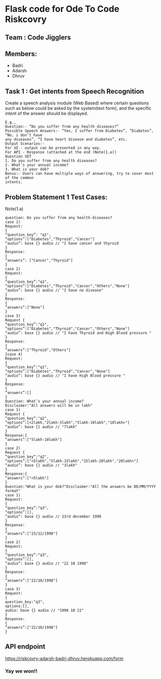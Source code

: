 # Flask code for Ode To Code Riskcovry 

## Team : Code Jigglers

## Members:
* Badri
* Adarsh
* Dhruv

## Task 1 : Get intents from Speech Recognition

Create a speech analysis module (Web Based) where certain questions such as
below could be asked by the system(text form), and the specific intent of the
answer should be displayed.
```
E.g.,
Question:- “Do you suffer from any health diseases?”
Possible Speech Answers:- “Yes, I suffer from Diabetes”, “Diabetes”, “No, i don’t have
any diseases”, “I have heart disease and diabetes”, etc.
Output Scenarios:-
For UI - output can be presented in any way.
For API - Response (attached at the end (Note(1.a))
Question SET
1. Do you suffer from any health diseases?
2. What’s your annual income?
3. What is your dob?
Bonus:- Users can have multiple ways of answering, try to cover most of the common
intents.
```
## Problem Statement 1 Test Cases:

Note(1.a)
```
question: Do you suffer from any health diseases?
case 1)
Request:
{
“question_key”: "q1",
“options”:["Diabetes","Thyroid","Cancer"]
“audio”: base {} audio // "I have cancer and thyroid
}
Response:
{
“answers”: ["Cancer","Thyroid"]
}
case 2)
Request:
{
“question_key”:"q1",
“options”:["Diabetes","Thyroid","Cancer","Others","None"]
“audio”: base {} audio // "I have no disease"
}
Response:
{
“answers”:["None"]
}
case 3)
Request {
“question_key”:"q1",
“options”:["Diabetes","Thyroid","Cancer","Others","None"]
“audio”: base {} audio // "I have Thyroid and High Blood pressure "
}
Response:
{
“answers”:["Thyroid","Others"]
}case 4)
Request:
{
“question_key”:"q1",
“options”:["Diabetes","Thyroid","Cancer","None"]
“audio”: base {} audio // "I have High Blood pressure "
}
Response:
{
“answers”:[]
}
Question: What’s your annual income?
Disclaimer:"All answers will be in lakh"
case 1)
Request {
“question_key”:"q2",
“options”:[<2lakh,"2lakh-5lakh","5lakh-10lakh","10lakh>"]
“audio”: base {} audio // "7lakh"
}
Response:{
“answers”:["5lakh-10lakh"]
}
case 2)
Request {
“question_key”:"q2",
“options”:["<5lakh","5lakh-15lakh","15lakh-20lakh","20lakh>"]
“audio”: base {} audio // "3lakh"
}
Response:{
“answers”:["<5lakh"]
}
Question:"What is your dob?"Disclaimer:"All the answers be DD/MM/YYYY format"
case 1)
Request:
{
“question_key”:"q3",
“options”:[],
“audio”: base {} audio // 23rd december 1998
}
Response:
{
“answers”:["23/12/1998"]
}
case 2)
Request:
{
“question_key”:"q3",
“options”:[],
“audio”: base {} audio // "22 10 1998"
}
Response:
{
“answers”:["22/10/1998"]
}
case 3)
Request:
{
question_key:"q3",
options:[],
audio: base {} audio // "1998 10 22"
}
Response:
{
“answers”:["22/10/1998"]
}
```

## API endpoint
https://riskcovry-adarsh-badri-dhruv.herokuapp.com/form

### Yay we won!!

